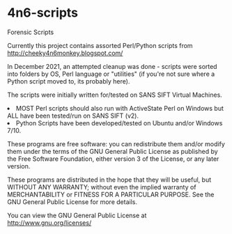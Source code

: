 4n6-scripts
===========

Forensic Scripts

Currently this project contains assorted Perl/Python scripts from http://cheeky4n6monkey.blogspot.com/

<p>In December 2021, an attempted cleanup was done - scripts were sorted into folders by OS, Perl language or "utilities" (if you're not sure where a Python script moved to, its probably here).</p>

<p>The scripts were initially written for/tested on SANS SIFT Virtual Machines. 
<li>MOST Perl scripts should also run with ActiveState Perl on Windows but ALL have been tested/run on SANS SIFT (v2). </li>
<li>Python Scripts have been developed/tested on Ubuntu and/or Windows 7/10.</li>
</p>

<p>These programs are free software: you can redistribute them and/or modify them under the terms of the GNU General Public License as published by the Free Software Foundation, either version 3 of the License, or any later version.

These programs are distributed in the hope that they will be useful, but WITHOUT ANY WARRANTY; without even the implied warranty of MERCHANTABILITY or FITNESS FOR A PARTICULAR PURPOSE. See the GNU General Public License for more details.

You can view the GNU General Public License at <http://www.gnu.org/licenses/> 
</p>
